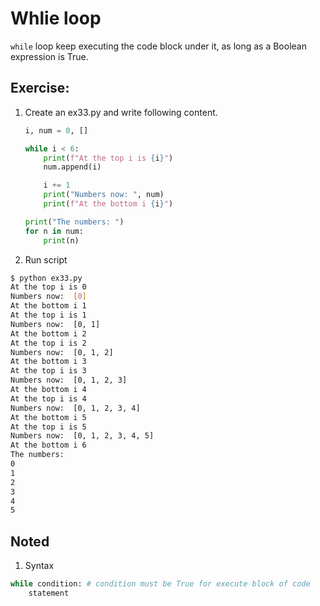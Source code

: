 # Whlie loop

`while` loop keep executing the code block under it, as long as a Boolean expression is True.

## Exercise:

1. Create an ex33.py and write following content.
    ```py
    i, num = 0, []

    while i < 6:
        print(f"At the top i is {i}")
        num.append(i)

        i += 1
        print("Numbers now: ", num)
        print(f"At the bottom i {i}")

    print("The numbers: ")
    for n in num:
        print(n)
    ```
2. Run script
```sh
$ python ex33.py 
At the top i is 0
Numbers now:  [0]
At the bottom i 1
At the top i is 1
Numbers now:  [0, 1]
At the bottom i 2
At the top i is 2
Numbers now:  [0, 1, 2]
At the bottom i 3
At the top i is 3
Numbers now:  [0, 1, 2, 3]
At the bottom i 4
At the top i is 4
Numbers now:  [0, 1, 2, 3, 4]
At the bottom i 5
At the top i is 5
Numbers now:  [0, 1, 2, 3, 4, 5]
At the bottom i 6
The numbers: 
0
1
2
3
4
5
```

## Noted

1. Syntax

```py
while condition: # condition must be True for execute block of code
    statement
```

